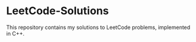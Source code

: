 # LeetCode-Solutions
This repository contains my solutions to LeetCode problems, implemented in C++.
